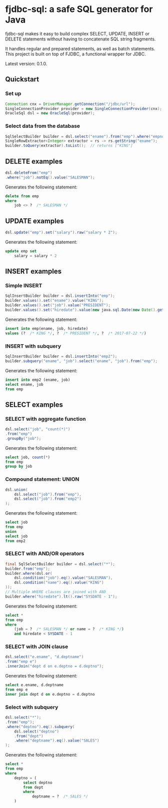 # fjdbc-sql: a safe SQL generator for Java

fjdbc-sql makes it easy to build complex SELECT, UPDATE, INSERT or DELETE statements without having to concatenate SQL string fragments.

It handles regular and prepared statements, as well as batch statements.
This project is built on top of FJDBC, a functional wrapper for JDBC.

Latest version: 0.1.0.

## Quickstart

### Set up
```java
Connection cnx = DriverManager.getConnection("/jdbc/url");
SingleConnectionProvider provider = new SingleConnectionProvider(cnx);
OracleSql dsl = new OracleSql(provider);
```

### Select data from the database
```java
SqlSelectBuilder builder = dsl.select("ename").from("emp").where("empno").eq().value(1);
SingleRowExtractor<Integer> extractor = rs -> rs.getString("ename");
builder.toQuery(extractor).toList();  // returns ["KING"]
```

## DELETE examples
```java
dsl.deleteFrom("emp")
.where("job").notEq().value("SALESMAN");
````
Generates the following statement:
```SQL
delete from emp
where
    job <> ?  /* SALESMAN */
```


## UPDATE examples
```java
dsl.update("emp").set("salary").raw("salary * 2");
```
Generates the following statement:
```SQL
update emp set
    salary = salary * 2
```

## INSERT examples
### Simple INSERT
```java
SqlInsertBuilder builder = dsl.insertInto("emp");
builder.values().set("ename").value("KING");
builder.values().set("job").value("PRESIDENT");
builder.values().set("hiredate").value(new java.sql.Date(new Date().getTime()));
```
Generates the following statement:
```SQL
insert into emp(ename, job, hiredate)
values (?  /* KING */, ?  /* PRESIDENT */, ?  /* 2017-07-22 */)
```

### INSERT with subquery
```java
SqlInsertBuilder builder = dsl.insertInto("emp2");
builder.subquery("ename", "job").select("ename", "job").from("emp");
```
Generates the following statement:
```SQL
insert into emp2 (ename, job)
select ename, job
from emp
```

## SELECT examples
### SELECT with aggregate function
```java
dsl.select("job", "count(*)")
.from("emp")
.groupBy("job");
```
Generates the following statement:
```SQL
select job, count(*)
from emp
group by job
```

### Compound statement: UNION
```java
dsl.union(
    dsl.select("job").from("emp"),
    dsl.select("job").from("emp2")
);
```
Generates the following statement:
```SQL
select job
from emp
union
select job
from emp2
```

### SELECT with AND/OR operators
```java
final SqlSelectBuilder builder = dsl.select("*");
builder.from("emp");
builder.where(dsl.or(
    dsl.condition("job").eq().value("SALESMAN"),
    dsl.condition("name").eq().value("KING")
));
// Multiple WHERE clauses are joined with AND
builder.where("hiredate").lt().raw("SYSDATE - 1");
```
Generates the following statement:
```SQL
select *
from emp
where
    (job = ?  /* SALESMAN */ or name = ?  /* KING */)
    and hiredate < SYSDATE - 1
```

### SELECT with JOIN clause
```Java
dsl.select("e.ename", "d.deptname")
.from("emp e")
.innerJoin("dept d on e.deptno = d.deptno");
```
Generates the following statement:
```SQL
select e.ename, d.deptname
from emp e
inner join dept d on e.deptno = d.deptno
```

### Select with subquery
```java
dsl.select("*");
.from("emp");
.where("deptno").eq().subquery(
    dsl.select("deptno")
    .from("dept")
    .where("deptname").eq().value("SALES")
);

```
Generates the following statement:
```SQL
select *
from emp
where
    deptno = (
        select deptno
        from dept
        where
            deptname = ?  /* SALES */
    )
```
